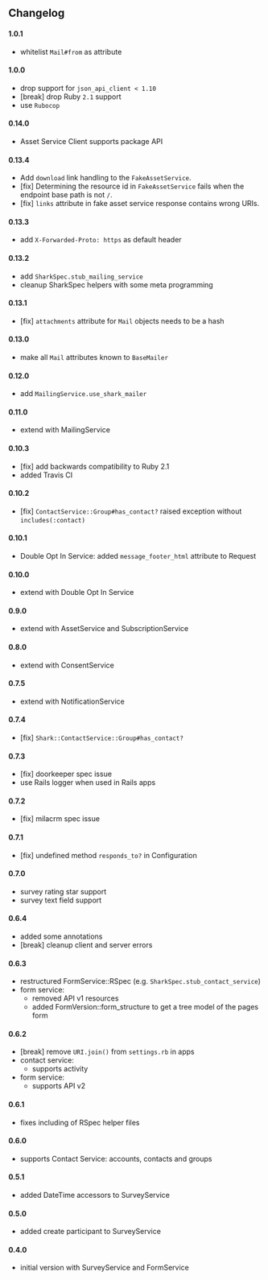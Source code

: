 ## Changelog

#### 1.0.1
- whitelist `Mail#from` as attribute

#### 1.0.0
- drop support for `json_api_client < 1.10`
- [break] drop Ruby `2.1` support
- use `Rubocop`

#### 0.14.0
- Asset Service Client supports package API

#### 0.13.4
- Add `download` link handling to the `FakeAssetService`.
- [fix] Determining the resource id in `FakeAssetService` fails when the endpoint base path is not `/`.
- [fix] `links` attribute in fake asset service response contains wrong URIs.

#### 0.13.3
- add `X-Forwarded-Proto: https` as default header

#### 0.13.2
- add `SharkSpec.stub_mailing_service`
- cleanup SharkSpec helpers with some meta programming

#### 0.13.1
- [fix] `attachments` attribute for `Mail` objects needs to be a hash

#### 0.13.0
- make all `Mail` attributes known to `BaseMailer`

#### 0.12.0
- add `MailingService.use_shark_mailer`

#### 0.11.0
- extend with MailingService

#### 0.10.3
- [fix] add backwards compatibility to Ruby 2.1
- added Travis CI

#### 0.10.2
- [fix] `ContactService::Group#has_contact?` raised exception without `includes(:contact)`

#### 0.10.1
- Double Opt In Service: added `message_footer_html` attribute to Request

#### 0.10.0
- extend with Double Opt In Service

#### 0.9.0
- extend with AssetService and SubscriptionService

#### 0.8.0
- extend with ConsentService

#### 0.7.5
- extend with NotificationService

#### 0.7.4
- [fix] `Shark::ContactService::Group#has_contact?`

#### 0.7.3
- [fix] doorkeeper spec issue
- use Rails logger when used in Rails apps

#### 0.7.2
- [fix] milacrm spec issue

#### 0.7.1
- [fix] undefined method `responds_to?` in Configuration

#### 0.7.0
- survey rating star support
- survey text field support

#### 0.6.4
- added some annotations
- [break] cleanup client and server errors

#### 0.6.3
- restructured FormService::RSpec (e.g. `SharkSpec.stub_contact_service`)
- form service:
  - removed API v1 resources
  - added FormVersion::form_structure to get a tree model of the pages form


#### 0.6.2
- [break] remove `URI.join()` from `settings.rb` in apps
- contact service:
    - supports activity
- form service:
    - supports API v2

#### 0.6.1
- fixes including of RSpec helper files

#### 0.6.0
- supports Contact Service: accounts, contacts and groups

#### 0.5.1
- added DateTime accessors to SurveyService

#### 0.5.0
- added create participant to SurveyService

#### 0.4.0
- initial version with SurveyService and FormService
